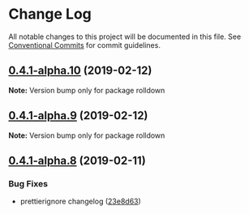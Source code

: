 # Change Log

All notable changes to this project will be documented in this file.
See [Conventional Commits](https://conventionalcommits.org) for commit guidelines.

## [0.4.1-alpha.10](https://github.com/tunnckoCore/hq/compare/rolldown@0.4.1-alpha.9...rolldown@0.4.1-alpha.10) (2019-02-12)

**Note:** Version bump only for package rolldown





## [0.4.1-alpha.9](https://github.com/tunnckoCore/hq/compare/rolldown@0.4.1-alpha.8...rolldown@0.4.1-alpha.9) (2019-02-12)

**Note:** Version bump only for package rolldown





## [0.4.1-alpha.8](https://github.com/tunnckoCore/hq/compare/rolldown@0.4.1-alpha.7...rolldown@0.4.1-alpha.8) (2019-02-11)


### Bug Fixes

* prettierignore changelog ([23e8d63](https://github.com/tunnckoCore/hq/commit/23e8d63))
